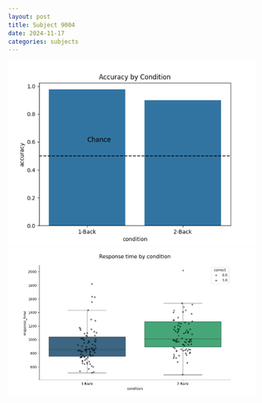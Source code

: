 ```yaml
---
layout: post
title: Subject 9004
date: 2024-11-17
categories: subjects
---
```


![](data/9004/run-20/9004_ATS_acc.png)
![](data/9004/run-20/9004_ATS_rt.png)
